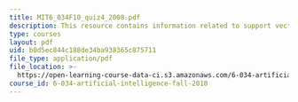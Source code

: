 ```yaml
---
title: MIT6_034F10_quiz4_2008.pdf
description: This resource contains information related to support vectors.
type: courses
layout: pdf
uid: b0d5ec844c188de34ba938365c875711
file_type: application/pdf
file_location: >-
  https://open-learning-course-data-ci.s3.amazonaws.com/6-034-artificial-intelligence-fall-2010/b0d5ec844c188de34ba938365c875711_MIT6_034F10_quiz4_2008.pdf
course_id: 6-034-artificial-intelligence-fall-2010
---
```

